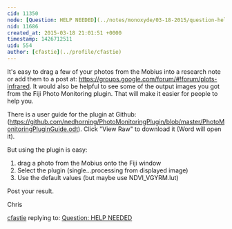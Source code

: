 ```yaml
---
cid: 11350
node: [Question: HELP NEEDED](../notes/monoxyde/03-18-2015/question-help-needed)
nid: 11686
created_at: 2015-03-18 21:01:51 +0000
timestamp: 1426712511
uid: 554
author: [cfastie](../profile/cfastie)
---
```


It's easy to drag a few of your photos from the Mobius into a research note or add them to a post at: https://groups.google.com/forum/#!forum/plots-infrared. It would also be helpful to see some of the output images you got from the Fiji Photo Monitoring plugin. That will make it easier for people to help you.  
  
There is a user guide for the plugin at Github: (https://github.com/nedhorning/PhotoMonitoringPlugin/blob/master/PhotoMonitoringPluginGuide.odt). Click "View Raw" to download it (Word will open it).   
  
But using the plugin is easy:  
1. drag a photo from the Mobius onto the Fiji window  
2. Select the plugin (single...processing from displayed image)  
3. Use the default values (but maybe use NDVI_VGYRM.lut)  
  
Post your result.  
  
Chris







[cfastie](../profile/cfastie) replying to: [Question: HELP NEEDED](../notes/monoxyde/03-18-2015/question-help-needed)


